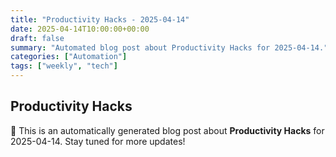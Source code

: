 ```yaml
---
title: "Productivity Hacks - 2025-04-14"
date: 2025-04-14T10:00:00+00:00
draft: false
summary: "Automated blog post about Productivity Hacks for 2025-04-14."
categories: ["Automation"]
tags: ["weekly", "tech"]
---
```


## Productivity Hacks

🚀 This is an automatically generated blog post about **Productivity Hacks** for 2025-04-14. Stay tuned for more updates!
